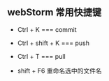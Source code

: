 ## webStorm 常用快捷键

- Ctrl + K === commit
- Ctrl + shift + K === push
- Ctrl + T === pull

- shift + F6 重命名选中的文件名
































